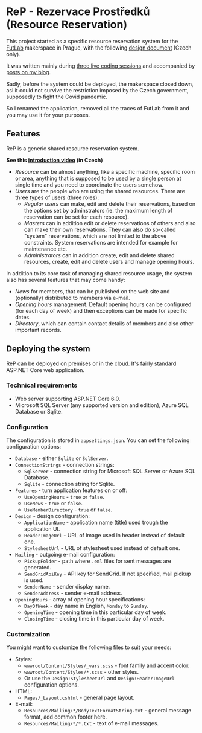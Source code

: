 ﻿# ReP - Rezervace Prostředků (Resource Reservation)

This project started as a specific resource reservation system for the [FutLab](https://www.futlab.cc) makerspace in Prague, with the following [design document](https://1drv.ms/w/s!Apo4M7bgM3zBz69X-y8zIZAgBQDN5w) (Czech only).

It was written mainly during [three live coding sessions](https://www.youtube.com/playlist?list=PLoOpAe_g1x4IxYK9A8aT0To60DF6IHTFl) and accompanied by [posts on my blog](https://www.altair.blog/2021/02/futlab).

Sadly, before the system could be deployed, the makerspace closed down, asi it could not survive the restriction imposed by the Czech government, supposedly to fight the Covid pandemic.

So I renamed the application, removed all the traces of FutLab from it and you may use it for your purposes.

## Features

ReP is a generic shared resource reservation system. 

**See this [introduction video](https://youtu.be/Y0NzSa7QJDE) (in Czech)**

* _Resource_ can be almost anything, like a specific machine, specific room or area, anything that is supposed to be used by a single person at single time and you need to coordinate the users somehow.
* _Users_ are the people who are using the shared resources. There are three types of users (three roles):
  * _Regular users_ can make, edit and delete their reservations, based on the options set by adminstrators (ie. the maximum length of reservation can be set for each resource).
  * _Masters_ can in addition edit or delete reservations of others and also can make their own reservations. They can also do so-called "system" reservations, which are not limited to the above constraints. System reservations are intended for example for maintenance etc.
  * _Administrators_ can in addition create, edit and delete shared resources, create, edit and delete users and manage opening hours.

In addition to its core task of managing shared resource usage, the system also has several features that may come handy:

* _News_ for members, that can be published on the web site and (optionally) distributed to members via e-mail.
* _Opening hours_ management. Default opening hours can be configured (for each day of week) and then exceptions can be made for specific dates.
* _Directory_, which can contain contact details of members and also other important records.

## Deploying the system

ReP can be deployed on premises or in the cloud. It's fairly standard ASP.NET Core web application.

### Technical requirements

* Web server supporting ASP.NET Core 6.0.
* Microsoft SQL Server (any supported version and edition), Azure SQL Database or Sqlite.

### Configuration

The configuration is stored in `appsettings.json`. You can set the following configuration options:
* `Database` - either `Sqlite` or `SqlServer`.
* `ConnectionStrings` - connection strings:
  * `SqlServer` - connection string for Microsoft SQL Server or Azure SQL Database.
  * `Sqlite` - connection string for Sqlite.
* `Features` - turn application features on or off:
  * `UseOpeningHours` - `true` or `false`.
  * `UseNews` - `true` or `false`.
  * `UseMemberDirectory` - `true` or `false`.
* `Design` - design configuration:
  * `ApplicationName` - application name (title) used trough the application UI.
  * `HeaderImageUrl` - URL of image used in header instead of default one.
  * `StylesheetUrl` - URL of stylesheet used instead of default one.
* `Mailing` - outgoing e-mail configuration:
  * `PickupFolder` - path where `.eml` files for sent messages are generated.
  * `SendGridApiKey` - API key for SendGrid. If not specified, mail pickup is used.
  * `SenderName` - sender display name.
  * `SenderAddress` - sender e-mail address.
* `OpeningHours` - array of opening hour specifications:
  * `DayOfWeek` - day name in English, `Monday` to `Sunday`.
  * `OpeningTime` - opening time in this particular day of week.
  * `ClosingTime` - closing time in this particular day of week.

### Customization

You might want to customize the following files to suit your needs:

* Styles:
  * `wwwroot/Content/Styles/_vars.scss` - font family and accent color.
  * `wwwroot/Content/Styles/*.scss` - other styles.
  * Or use the `Design:StylesheetUrl` and `Design:HeaderImageUrl` configuration options.
* HTML:
  * `Pages/_Layout.cshtml` - general page layout.
* E-mail:
  * `Resources/Mailing/*/BodyTextFormatString.txt` - general message format, add common footer here.
  * `Resources/Mailing/*/*.txt` - text of e-mail messages.

